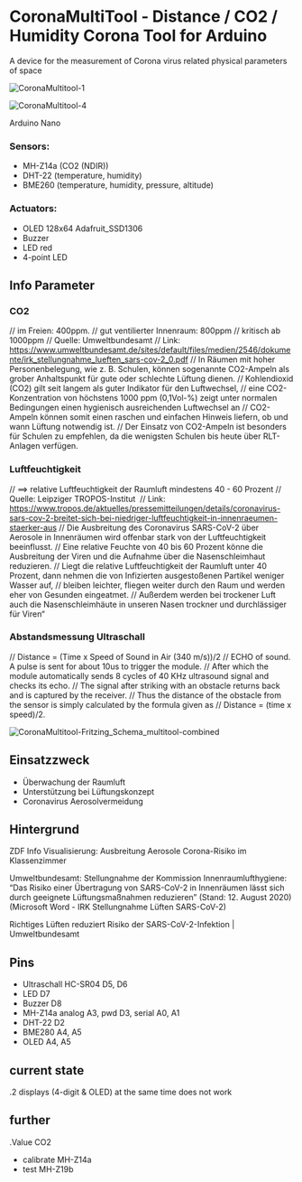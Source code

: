 # CoronaMultiTool -  Distance / CO2 / Humidity Corona Tool for Arduino 
A device for the measurement of Corona virus related physical parameters of space


![CoronaMultitool-1](https://user-images.githubusercontent.com/2845142/94610655-e5e5d600-02a0-11eb-9cc0-14b8dc722e2c.jpg)
 
![CoronaMultitool-4](https://user-images.githubusercontent.com/2845142/94610693-f6964c00-02a0-11eb-8e22-46c80e15bd6a.jpg)


Arduino Nano

### Sensors:
- MH-Z14a (CO2 (NDIR))
- DHT-22 (temperature, humidity)
- BME260 (temperature, humidity, pressure, altitude)


### Actuators:
- OLED 128x64 Adafruit_SSD1306
- Buzzer
- LED red
- 4-point LED



## Info Parameter

### CO2
// im Freien: 400ppm. 
// gut ventilierter Innenraum: 800ppm
// kritisch ab 1000ppm
// Quelle: Umweltbundesamt
// Link: https://www.umweltbundesamt.de/sites/default/files/medien/2546/dokumente/irk_stellungnahme_lueften_sars-cov-2_0.pdf
// In Räumen mit hoher Personenbelegung, wie z. B. Schulen, können sogenannte CO2-Ampeln als grober Anhaltspunkt für gute oder schlechte Lüftung dienen. 
// Kohlendioxid (CO2) gilt seit langem als guter Indikator für den Luftwechsel, 
// eine CO2-Konzentration von höchstens 1000 ppm (0,1Vol-%) zeigt unter normalen Bedingungen einen hygienisch ausreichenden Luftwechsel an
// CO2-Ampeln können somit einen raschen und einfachen Hinweis liefern, ob und wann Lüftung notwendig ist. 
// Der Einsatz von CO2-Ampeln ist besonders für Schulen zu empfehlen, da die wenigsten Schulen bis heute über RLT-Anlagen verfügen. 


### Luftfeuchtigkeit
// ==> relative Luftfeuchtigkeit der Raumluft  mindestens 40 - 60 Prozent
// Quelle: Leipziger TROPOS-Institut 
// Link: https://www.tropos.de/aktuelles/pressemitteilungen/details/coronavirus-sars-cov-2-breitet-sich-bei-niedriger-luftfeuchtigkeit-in-innenraeumen-staerker-aus
// Die Ausbreitung des Coronavirus SARS-CoV-2 über Aerosole in Innenräumen wird offenbar stark von der Luftfeuchtigkeit beeinflusst. 
// Eine relative Feuchte von 40 bis 60 Prozent könne die Ausbreitung der Viren und die Aufnahme über die Nasenschleimhaut reduzieren. 
// Liegt die relative Luftfeuchtigkeit der Raumluft unter 40 Prozent, dann nehmen die von Infizierten ausgestoßenen Partikel weniger Wasser auf, 
// bleiben leichter, fliegen weiter durch den Raum und werden eher von Gesunden eingeatmet. 
// Außerdem werden bei trockener Luft auch die Nasenschleimhäute in unseren Nasen trockner und durchlässiger für Viren“

### Abstandsmessung Ultraschall
// Distance = (Time x Speed of Sound in Air (340 m/s))/2
// ECHO of sound. A pulse is sent for about 10us to trigger the module. 
// After which the module automatically sends 8 cycles of 40 KHz ultrasound signal and checks its echo. 
// The signal after striking with an obstacle returns back and is captured by the receiver. 
// Thus the distance of the obstacle from the sensor is simply calculated by the formula given as
// Distance = (time x speed)/2.



![CoronaMultitool-Fritzing_Schema_multitool-combined](https://user-images.githubusercontent.com/2845142/94610182-2bee6a00-02a0-11eb-99e7-626b08c7d2e6.jpeg)




## Einsatzzweck

- Überwachung der Raumluft
- Unterstützung bei Lüftungskonzept
- Coronavirus Aerosolvermeidung 


## Hintergrund

ZDF Info Visualisierung: Ausbreitung Aerosole 
Corona-Risiko im Klassenzimmer

Umweltbundesamt: Stellungnahme der Kommission Innenraumlufthygiene: 
“Das Risiko einer Übertragung von SARS-CoV-2 in Innenräumen lässt sich durch geeignete Lüftungsmaßnahmen reduzieren” (Stand: 12. August 2020)  
(Microsoft Word - IRK Stellungnahme Lüften SARS-CoV-2)

Richtiges Lüften reduziert Risiko der SARS-CoV-2-Infektion | Umweltbundesamt


## Pins
- Ultraschall HC-SR04	D5, D6
- LED	D7
- Buzzer	D8
- MH-Z14a	analog A3, pwd D3, serial A0, A1
- DHT-22	D2
- BME280	A4, A5
- OLED	A4, A5


## current state

.2 displays (4-digit & OLED) at the same time does not work


## further


.Value CO2
- calibrate MH-Z14a
- test MH-Z19b




